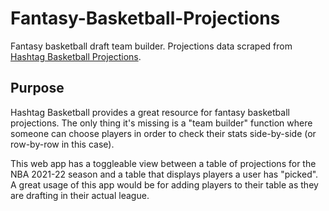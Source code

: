 # Fantasy-Basketball-Projections

Fantasy basketball draft team builder. Projections data scraped from [Hashtag Basketball Projections](https://hashtagbasketball.com/fantasy-basketball-projections).

## Purpose

Hashtag Basketball provides a great resource for fantasy basketball projections. The only thing it's missing is a "team builder" function where someone can choose players in order to check their stats side-by-side (or row-by-row in this case).

This web app has a toggleable view between a table of projections for the NBA 2021-22 season and a table that displays players a user has "picked". A great usage of this app would be for adding players to their table as they are drafting in their actual league.
